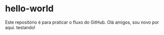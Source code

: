 # hello-world
Este repositório é para praticar o fluxo do GitHub.
Olá amigos, sou novo por aqui. testando!
